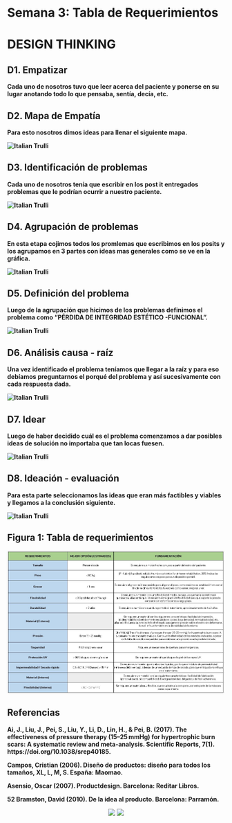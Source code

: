 <p align="center"> <h1>Semana 3: Tabla de Requerimientos</h1><p>
<h1>DESIGN THINKING</h1><p>
<div class="introduction">
<h2> D1. Empatizar </h2>
<b>  Cada uno de nosotros tuvo que leer acerca del paciente y ponerse en su lugar anotando todo lo que pensaba, sentía, decía, etc.<br>
<h2> D2. Mapa de Empatía </h2>
<b>  Para esto nosotros dimos ideas para llenar el siguiente mapa.<br>
<p>
 
<p><img src="http://i66.tinypic.com/35l6qyr.jpg" alt="Italian Trulli"><p>

<p>
 <h2> D3. Identificación de problemas </h2>
<b>  Cada uno de nosotros tenía que escribir en los post it entregados problemas que le podrían ocurrir a nuestro paciente.<br>
 <p>
 
<p><img src="http://i67.tinypic.com/33optls.png" alt="Italian Trulli"><p>

<p>
<h2> D4. Agrupación de problemas </h2>
<b>  En esta etapa cojimos todos los promlemas que escribimos en los posits y los agrupamos en 3 partes con ideas mas generales como se ve en la gráfica.<br>
 <p>
 
<p><img src="http://i65.tinypic.com/35c0t28.png" alt="Italian Trulli"><p>

<p>
<h2> D5. Definición del problema </h2>
<b>  Luego de la agrupación que hicimos de los problemas definimos el problema como “PÉRDIDA DE INTEGRIDAD ESTÉTICO -FUNCIONAL”.<br>
 <p>
 
<p><img src="http://i63.tinypic.com/azcv45.png" alt="Italian Trulli"><p>

<p>
<h2> D6. Análisis causa - raíz </h2>
<b>  Una vez identificado el problema teníamos que llegar a la raíz y para eso debíamos preguntarnos el porqué del problema y así sucesivamente con cada respuesta dada.<br>
 <p>
 
<p><img src="http://i66.tinypic.com/33p92eq.png" alt="Italian Trulli"><p>

<p>
<h2> D7. Idear </h2>
<b>  Luego de haber decidido cuál es el problema comenzamos a dar posibles ideas de solución no importaba que tan locas fuesen.<br>
  <p>
 
<p><img src="http://i63.tinypic.com/2u8xxnd.png" alt="Italian Trulli"><p>

<p>
<h2> D8. Ideación - evaluación </h2>
<b>  Para esta parte seleccionamos las ideas que eran más factibles y viables y llegamos a la conclusión siguiente.<br>
  <p>
 
<p><img src="http://i67.tinypic.com/2im2o03.png" alt="Italian Trulli"><p>

<p>
<h2> Figura 1: Tabla de requerimientos </h2>
   <center>
  <img src="img/tablaR.jpg" alt="" class="img-fluid img-rounded">
</center>
<h2> Referencias </h2>
<p>Ai, J., Liu, J., Pei, S., Liu, Y., Li, D., Lin, H., & Pei, B. (2017). The effectiveness of pressure therapy (15–25 mmHg) for hypertrophic burn scars: A systematic review and meta-analysis. Scientific Reports, 7(1). https://doi.org/10.1038/srep40185.</p>
<p> Campos, Cristian (2006). Diseño de productos: diseño para todos los tamaños, XL, L, M, S. España: Maomao.</p>
<p> Asensio, Oscar (2007). Productdesign. Barcelona: Reditar Libros.</p>
<p>52 Bramston, David (2010). De la idea al producto. Barcelona: Parramón.</p>
<center>
<a href="semana2.html"> <img src="http://i65.tinypic.com/et85s5.png"></a> 
<a href="semana4.html"> <img src="http://i64.tinypic.com/6tjuk7.png"></a>
</center>
